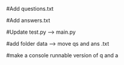 #Add questions.txt

#Add answers.txt

#Update test.py --> main.py

#add folder data --> move qs and ans .txt

#make a console runnable version of q and a
